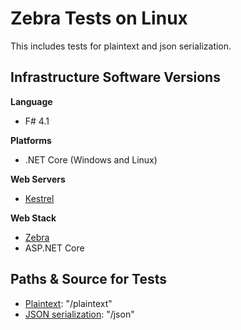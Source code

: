 # Zebra Tests on Linux
This includes tests for plaintext and json serialization.

## Infrastructure Software Versions

**Language**

* F# 4.1

**Platforms**

* .NET Core (Windows and Linux)

**Web Servers**

* [Kestrel](https://github.com/aspnet/KestrelHttpServer)

**Web Stack**

* [Zebra](https://github.com/gerardtoconnor/Zebra)
* ASP.NET Core

## Paths & Source for Tests

* [Plaintext](src/App/Program.fs): "/plaintext"
* [JSON serialization](src/App/Program.fs): "/json"

